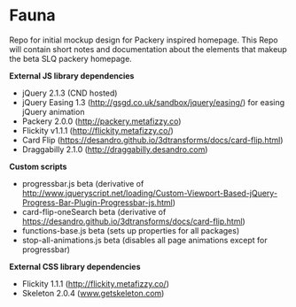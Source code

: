 # Fauna
Repo for initial mockup design for Packery inspired homepage. This Repo will contain short notes and documentation about the elements that makeup the beta SLQ packery homepage.

**External JS library dependencies**
- jQuery 2.1.3 (CND hosted)
- jQuery Easing 1.3 (http://gsgd.co.uk/sandbox/jquery/easing/) for easing jQuery animation
- Packery 2.0.0 (http://packery.metafizzy.co)
- Flickity v1.1.1 (http://flickity.metafizzy.co/)
- Card Flip (https://desandro.github.io/3dtransforms/docs/card-flip.html)
- Draggabilly 2.1.0 (http://draggabilly.desandro.com)

**Custom scripts**
- progressbar.js beta (derivative of http://www.jqueryscript.net/loading/Custom-Viewport-Based-jQuery-Progress-Bar-Plugin-Progressbar-js.html)
- card-flip-oneSearch beta (derivative of https://desandro.github.io/3dtransforms/docs/card-flip.html)
- functions-base.js beta (sets up properties for all packages)
- stop-all-animations.js beta (disables all page animations except for progressbar)

**External CSS library dependencies**
- Flickity 1.1.1 (http://flickity.metafizzy.co/)
- Skeleton 2.0.4 (www.getskeleton.com)
